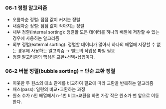 ### 06-1 정렬 알고리즘
- 오름차순 정렬: 점점 값이 커지는 정렬
- 내림차순 정렬: 점점 값이 작아지는 정렬
- 내부 정렬(internal sorting): 정렬할 모든 데이터를 하나의 배열에 저장할 수 있는 경우에 사용하는 알고리즘
- 외부 정렬(external sorting): 정렬할 데이터가 많아서 하나의 배열에 저장할 수 없는 경우에 사용하는 알고리즘 → 별도의 작업용 파일 필요
- 정렬 알고리즘의 핵심은 교환•선택•삽입이다.

### 06-2 버블 정렬(bubble sorting) = 단순 교환 정렬
- 이웃한 두 원소의 대소 관계를 비교하여 필요에 따라 교환을 반복하는 알고리즘
- 패스(pass): 일련의 비교•교환하는 과정
- 원소 수가 n인 배열에서 n-1번 비교•교환을 하면 가장 작은 원소가 맨 앞으로 이동한다.
